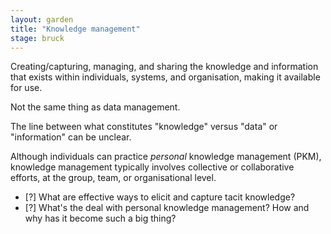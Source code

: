 ```yaml
---  
layout: garden
title: "Knowledge management"
stage: bruck
---
```


Creating/capturing, managing, and sharing the knowledge and information that exists within individuals, systems, and organisation, making it available for use.

Not the same thing as data management.

The line between what constitutes "knowledge" versus "data" or "information" can be unclear.

Although individuals can practice _personal_ knowledge management (PKM), knowledge management typically involves collective or collaborative efforts, at the group, team, or organisational level.

- [?] What are effective ways to elicit and capture tacit knowledge?
- [?] What's the deal with personal knowledge management? How and why has it become such a big thing?